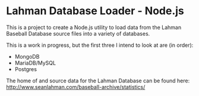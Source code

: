 Lahman Database Loader - Node.js
=========

This is a project to create a Node.js utility to load data from the Lahman Baseball Database source files into a variety of databases.

This is a work in progress, but the first three I intend to look at are (in order):
* MongoDB
* MariaDB/MySQL
* Postgres

The home of and source data for the Lahman Database can be found here: http://www.seanlahman.com/baseball-archive/statistics/
